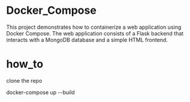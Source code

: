# Docker_Compose
This project demonstrates how to containerize a web application using Docker Compose. The web application consists of a Flask backend that interacts with a MongoDB database and a simple HTML frontend.


# how_to 
clone the repo

docker-compose up --build